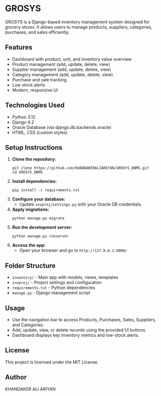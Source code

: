 # GROSYS

GROSYS is a Django-based inventory management system designed for grocery stores. It allows users to manage products, suppliers, categories, purchases, and sales efficiently.

## Features
- Dashboard with product, unit, and inventory value overview
- Product management (add, update, delete, view)
- Supplier management (add, update, delete, view)
- Category management (add, update, delete, view)
- Purchase and sale tracking
- Low stock alerts
- Modern, responsive UI

## Technologies Used
- Python 3.12
- Django 4.2
- Oracle Database (via django.db.backends.oracle)
- HTML, CSS (custom styles)

## Setup Instructions
1. **Clone the repository:**
	```
	git clone https://github.com/KHANDAKERALIARIYAN/GROSYS_DBMS.git
	cd GROSYS_DBMS
	```
2. **Install dependencies:**
	```
	pip install -r requirements.txt
	```
3. **Configure your database:**
	- Update `invproj/settings.py` with your Oracle DB credentials.
4. **Apply migrations:**
	```
	python manage.py migrate
	```
5. **Run the development server:**
	```
	python manage.py runserver
	```
6. **Access the app:**
	- Open your browser and go to `http://127.0.0.1:8000/`

## Folder Structure
- `inventory/` - Main app with models, views, templates
- `invproj/` - Project settings and configuration
- `requirements.txt` - Python dependencies
- `manage.py` - Django management script

## Usage
- Use the navigation bar to access Products, Purchases, Sales, Suppliers, and Categories.
- Add, update, view, or delete records using the provided UI buttons.
- Dashboard displays key inventory metrics and low-stock alerts.

## License
This project is licensed under the MIT License.

## Author
KHANDAKER ALI ARIYAN
